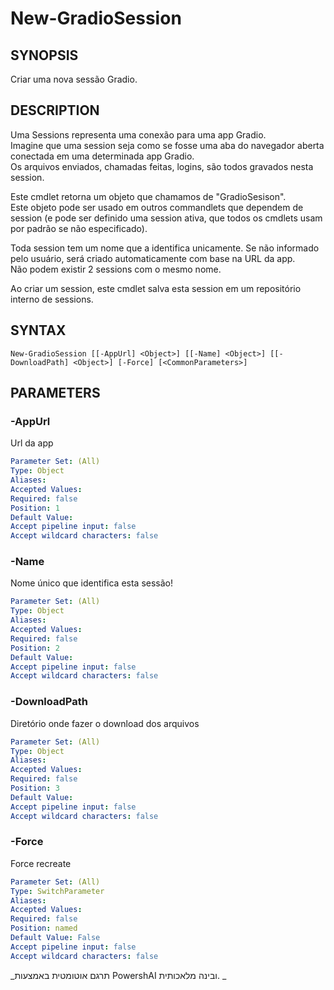 ﻿---
external help file: powershai-help.xml
schema: 2.0.0
powershai: true
---

# New-GradioSession

## SYNOPSIS <!--!= @#Synop !-->
Criar uma nova sessão Gradio.

## DESCRIPTION <!--!= @#Desc !-->
Uma Sessions representa uma conexão para uma app Gradio.  
Imagine que uma session seja como se fosse uma aba do navegador aberta conectada em uma determinada app Gradio.  
Os arquivos enviados, chamadas feitas, logins, são todos gravados nesta session.

Este cmdlet retorna um objeto que chamamos de "GradioSesison".  
Este objeto pode ser usado em outros commandlets que dependem de session (e pode ser definido uma session ativa, que todos os cmdlets usam por padrão se não especificado).  

Toda session tem um nome que a identifica unicamente. Se não informado pelo usuário, será criado automaticamente com base na URL da app.  
Não podem existir 2 sessions com o mesmo nome.

Ao criar um session, este cmdlet salva esta session em um repositório interno de sessions.

## SYNTAX <!--!= @#Syntax !-->

```
New-GradioSession [[-AppUrl] <Object>] [[-Name] <Object>] [[-DownloadPath] <Object>] [-Force] [<CommonParameters>]
```

## PARAMETERS <!--!= @#Params !-->

### -AppUrl
Url da app

```yml
Parameter Set: (All)
Type: Object
Aliases: 
Accepted Values: 
Required: false
Position: 1
Default Value: 
Accept pipeline input: false
Accept wildcard characters: false
```

### -Name
Nome único que identifica esta sessão!

```yml
Parameter Set: (All)
Type: Object
Aliases: 
Accepted Values: 
Required: false
Position: 2
Default Value: 
Accept pipeline input: false
Accept wildcard characters: false
```

### -DownloadPath
Diretório onde fazer o download dos arquivos

```yml
Parameter Set: (All)
Type: Object
Aliases: 
Accepted Values: 
Required: false
Position: 3
Default Value: 
Accept pipeline input: false
Accept wildcard characters: false
```

### -Force
Force recreate

```yml
Parameter Set: (All)
Type: SwitchParameter
Aliases: 
Accepted Values: 
Required: false
Position: named
Default Value: False
Accept pipeline input: false
Accept wildcard characters: false
```




<!--PowershaiAiDocBlockStart-->
_תרגם אוטומטית באמצעות PowershAI ובינה מלאכותית. 
_
<!--PowershaiAiDocBlockEnd-->
